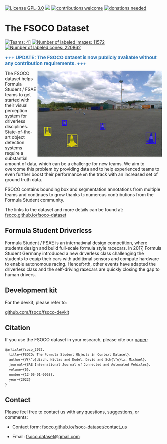 <!-- HTML used for easier automatic updates via scripts --><html><body>
<a href="../LICENSE" target="_blank"><img alt="License GPL-3.0" src="https://img.shields.io/github/license/fsoco/fsoco-dataset?style=flat"/></a>
<a href="https://www.codacy.com/manual/fsoco/fsoco-dataset?utm_source=github.com&amp;utm_medium=referral&amp;utm_content=fsoco/fsoco-dataset&amp;utm_campaign=Badge_Grade"><img src="https://app.codacy.com/project/badge/Grade/16570c4c4b43418aa862bff60f6a61d4"/></a>
<a href="https://fsoco.github.io/fsoco-dataset/how_to_contribute/" target="_blank"><img alt="contributions welcome" src="https://img.shields.io/badge/contributions-welcome-brightgreen?style=flat"/></a>
<a href="https://fsoco.github.io/fsoco-dataset/contact_us/" target="_blank"><img alt="donations needed" src="https://img.shields.io/badge/data_donations-needed-red?style=flat"/></a> <br/>

<h1>The FSOCO Dataset</h1>
<p><a href="https://fsoco.github.io/fsoco-dataset/contributors/" target="_blank"><img alt="Teams: 41" id="num_teams" src="https://img.shields.io/badge/Teams-41-green.svg"/></a>
<a href="https://fsoco.github.io/fsoco-dataset/overview/" target="_blank"><img alt="Number of labeled images: 11572" id="num_bbox_images" src="https://img.shields.io/badge/Images-11,572-blue.svg"/></a>
<a href="https://fsoco.github.io/fsoco-dataset/overview/" target="_blank"><img alt="Number of labeled cones: 220862" id="num_bbox_cones" src="https://img.shields.io/badge/Cones-220,862-blue.svg"/></a></p>

<span style="color:#337AB7; font-size:15px">**+++ UPDATE: The FSOCO dataset is now publicly available without any contribution requirements. +++**</span>

<p><img align="right" src="assets/img/examples/index.png" width="400"/></p>
<p>The FSOCO dataset helps Formula Student / FSAE teams to get started with their visual perception system for driverless disciplines.
State-of-the-art object detection systems require a substantial amount of data, which can be a challenge for new teams.
We aim to overcome this problem by providing data and to help experienced teams to even further boost their performance on the track with an increased set of ground truth data.</p>
<p>FSOCO contains bounding box and segmentation annotations from multiple teams and continues to grow thanks to numerous contributions from the Formula Student community.</p>
<p>The links to the dataset and more details can be found at:
<br/>
<a href="https://fsoco.github.io/fsoco-dataset">fsoco.github.io/fsoco-dataset</a></p>

<h2>Formula Student Driverless</h2>
<p>Formula Student / FSAE is an international design competition, where students design and build full-scale formula style racecars.
In 2017, Formula Student Germany introduced a new driverless class challenging the students to equip their cars with additional sensors and compute hardware to enable autonomous racing.
Henceforth, other events have adapted the driverless class and the self-driving racecars are quickly closing the gap to human drivers.</p>
<h2>Development kit</h2>
<p>For the devkit, please refer to:</p>
<p><a href="https://github.com/fsoco/fsoco-devkit">github.com/fsoco/fsoco-devkit</a>
</p>
<h2>Citation</h2>
<p>If you use the FSOCO dataset in your research, please cite our <a href="https://arxiv.org/abs/2012.07139">paper</a>:</p>
<pre>
<code class="language bibtex" style="font-size: .75em">@article{fsoco_2022,
  title={FSOCO: The Formula Student Objects in Context Dataset},
  author={V{\"o}disch, Niclas and Dodel, David and Sch{\"o}tz, Michael},
  journal={SAE International Journal of Connected and Automated Vehicles},
  volume={5},
  number={12-05-01-0003},
  year={2022}
}</code>
</pre>
<h2>Contact</h2>
<p>Please feel free to contact us with any questions, suggestions, or comments:</p>
<ul>
<li>
<p>Contact form: <a href="https://fsoco.github.io/fsoco-dataset/contact_us/">fsoco.github.io/fsoco-dataset/contact_us</a></p>
</li>
<li>
<p>Email: <a href="mailto:fsoco.dataset@gmail.com">fsoco.dataset@gmail.com</a></p>
</li>
</ul>
</body></html>
